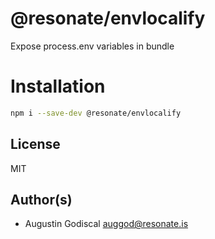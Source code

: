 # @resonate/envlocalify

Expose process.env variables in bundle

# Installation

```sh
npm i --save-dev @resonate/envlocalify
```

## License

MIT

## Author(s)

- Augustin Godiscal <auggod@resonate.is>
